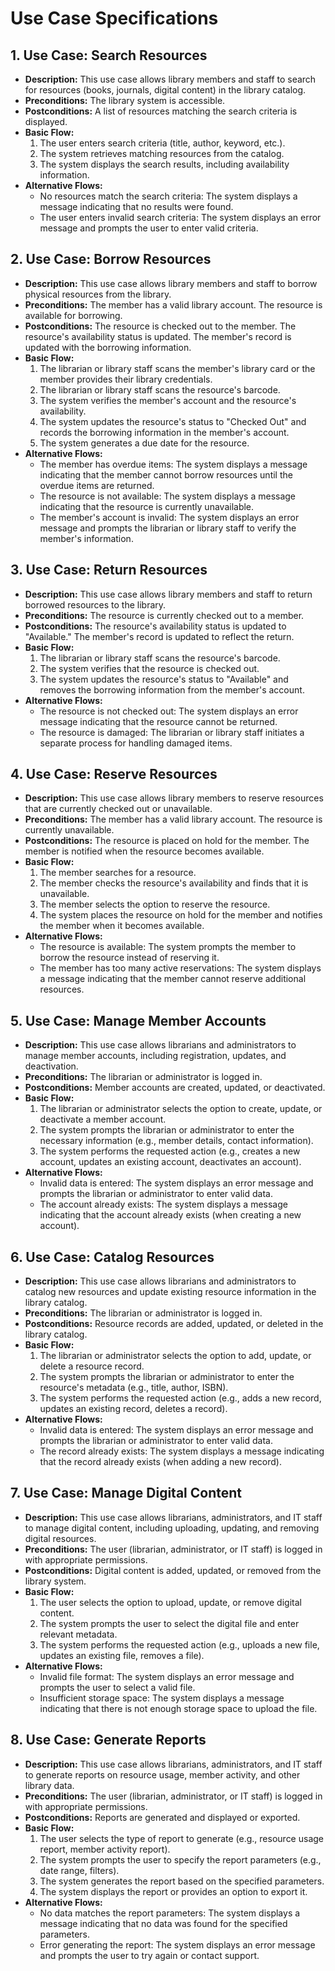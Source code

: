 # Use Case Specifications
   
   ## 1. Use Case: Search Resources
   
   * **Description:** This use case allows library members and staff to search for resources (books, journals, digital content) in the library catalog.
   * **Preconditions:** The library system is accessible.
   * **Postconditions:** A list of resources matching the search criteria is displayed.
   * **Basic Flow:**
       1.  The user enters search criteria (title, author, keyword, etc.).
       2.  The system retrieves matching resources from the catalog.
       3.  The system displays the search results, including availability information.
   * **Alternative Flows:**
       * No resources match the search criteria: The system displays a message indicating that no results were found.
       * The user enters invalid search criteria: The system displays an error message and prompts the user to enter valid criteria.
   
   ## 2. Use Case: Borrow Resources
   
   * **Description:** This use case allows library members and staff to borrow physical resources from the library.
   * **Preconditions:** The member has a valid library account. The resource is available for borrowing.
   * **Postconditions:** The resource is checked out to the member. The resource's availability status is updated. The member's record is updated with the borrowing information.
   * **Basic Flow:**
       1.  The librarian or library staff scans the member's library card or the member provides their library credentials.
       2.  The librarian or library staff scans the resource's barcode.
       3.  The system verifies the member's account and the resource's availability.
       4.  The system updates the resource's status to "Checked Out" and records the borrowing information in the member's account.
       5.  The system generates a due date for the resource.
   * **Alternative Flows:**
       * The member has overdue items: The system displays a message indicating that the member cannot borrow resources until the overdue items are returned.
       * The resource is not available: The system displays a message indicating that the resource is currently unavailable.
       * The member's account is invalid: The system displays an error message and prompts the librarian or library staff to verify the member's information.
   
   ## 3. Use Case: Return Resources
   
   * **Description:** This use case allows library members and staff to return borrowed resources to the library.
   * **Preconditions:** The resource is currently checked out to a member.
   * **Postconditions:** The resource's availability status is updated to "Available." The member's record is updated to reflect the return.
   * **Basic Flow:**
       1.  The librarian or library staff scans the resource's barcode.
       2.  The system verifies that the resource is checked out.
       3.  The system updates the resource's status to "Available" and removes the borrowing information from the member's account.
   * **Alternative Flows:**
       * The resource is not checked out: The system displays an error message indicating that the resource cannot be returned.
       * The resource is damaged: The librarian or library staff initiates a separate process for handling damaged items.
   
   ## 4. Use Case: Reserve Resources
   
   * **Description:** This use case allows library members to reserve resources that are currently checked out or unavailable.
   * **Preconditions:** The member has a valid library account. The resource is currently unavailable.
   * **Postconditions:** The resource is placed on hold for the member. The member is notified when the resource becomes available.
   * **Basic Flow:**
       1.  The member searches for a resource.
       2.  The member checks the resource's availability and finds that it is unavailable.
       3.  The member selects the option to reserve the resource.
       4.  The system places the resource on hold for the member and notifies the member when it becomes available.
   * **Alternative Flows:**
       * The resource is available: The system prompts the member to borrow the resource instead of reserving it.
       * The member has too many active reservations: The system displays a message indicating that the member cannot reserve additional resources.
   
   ## 5. Use Case: Manage Member Accounts
   
   * **Description:** This use case allows librarians and administrators to manage member accounts, including registration, updates, and deactivation.
   * **Preconditions:** The librarian or administrator is logged in.
   * **Postconditions:** Member accounts are created, updated, or deactivated.
   * **Basic Flow:**
       1.  The librarian or administrator selects the option to create, update, or deactivate a member account.
       2.  The system prompts the librarian or administrator to enter the necessary information (e.g., member details, contact information).
       3.  The system performs the requested action (e.g., creates a new account, updates an existing account, deactivates an account).
   * **Alternative Flows:**
       * Invalid data is entered: The system displays an error message and prompts the librarian or administrator to enter valid data.
       * The account already exists: The system displays a message indicating that the account already exists (when creating a new account).
   
   ## 6. Use Case: Catalog Resources
   
   * **Description:** This use case allows librarians and administrators to catalog new resources and update existing resource information in the library catalog.
   * **Preconditions:** The librarian or administrator is logged in.
   * **Postconditions:** Resource records are added, updated, or deleted in the library catalog.
   * **Basic Flow:**
       1.  The librarian or administrator selects the option to add, update, or delete a resource record.
       2.  The system prompts the librarian or administrator to enter the resource's metadata (e.g., title, author, ISBN).
       3.  The system performs the requested action (e.g., adds a new record, updates an existing record, deletes a record).
   * **Alternative Flows:**
       * Invalid data is entered: The system displays an error message and prompts the librarian or administrator to enter valid data.
       * The record already exists: The system displays a message indicating that the record already exists (when adding a new record).
   
   ## 7. Use Case: Manage Digital Content
   
   * **Description:** This use case allows librarians, administrators, and IT staff to manage digital content, including uploading, updating, and removing digital resources.
   * **Preconditions:** The user (librarian, administrator, or IT staff) is logged in with appropriate permissions.
   * **Postconditions:** Digital content is added, updated, or removed from the library system.
   * **Basic Flow:**
       1.  The user selects the option to upload, update, or remove digital content.
       2.  The system prompts the user to select the digital file and enter relevant metadata.
       3.  The system performs the requested action (e.g., uploads a new file, updates an existing file, removes a file).
   * **Alternative Flows:**
       * Invalid file format: The system displays an error message and prompts the user to select a valid file.
       * Insufficient storage space: The system displays a message indicating that there is not enough storage space to upload the file.
   
   ## 8. Use Case: Generate Reports
   
   * **Description:** This use case allows librarians, administrators, and IT staff to generate reports on resource usage, member activity, and other library data.
   * **Preconditions:** The user (librarian, administrator, or IT staff) is logged in with appropriate permissions.
   * **Postconditions:** Reports are generated and displayed or exported.
   * **Basic Flow:**
       1.  The user selects the type of report to generate (e.g., resource usage report, member activity report).
       2.  The system prompts the user to specify the report parameters (e.g., date range, filters).
       3.  The system generates the report based on the specified parameters.
       4.  The system displays the report or provides an option to export it.
   * **Alternative Flows:**
       * No data matches the report parameters: The system displays a message indicating that no data was found for the specified parameters.
       * Error generating the report: The system displays an error message and prompts the user to try again or contact support.

